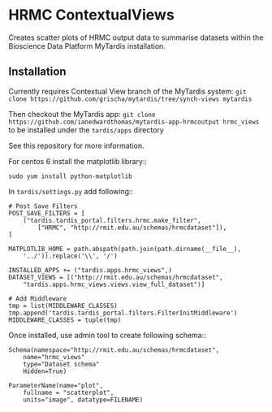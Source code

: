 HRMC ContextualViews
====================

Creates scatter plots of HRMC output data to summarise datasets within
the Bioscience Data Platform MyTardis installation.

Installation
------------

Currently requires Contextual View branch of the MyTardis system:
``git clone https://github.com/grischa/mytardis/tree/synch-views mytardis``

Then checkout the MyTardis app:
``git clone https://github.com/ianedwardthomas/mytardis-app-hrmcoutput hrmc_views``
to be installed under the ``tardis/apps`` directory

See this repository for more information.

For centos 6 install the matplotlib library::

    sudo yum install python-matplotlib

In ``tardis/settings.py`` add following::

    # Post Save Filters
    POST_SAVE_FILTERS = [
        ("tardis.tardis_portal.filters.hrmc.make_filter",
            ["HRMC", "http://rmit.edu.au/schemas/hrmcdataset"]),
    ]

    MATPLOTLIB_HOME = path.abspath(path.join(path.dirname(__file__),
        '../')).replace('\\', '/')

    INSTALLED_APPS += ("tardis.apps.hrmc_views",)
    DATASET_VIEWS = [("http://rmit.edu.au/schemas/hrmcdataset",
        "tardis.apps.hrmc_views.views.view_full_dataset")]

    # Add Middleware
    tmp = list(MIDDLEWARE_CLASSES)
    tmp.append('tardis.tardis_portal.filters.FilterInitMiddleware')
    MIDDLEWARE_CLASSES = tuple(tmp)

Once installed, use admin tool to create following schema::

    Schema(namespace="http://rmit.edu.au/schemas/hrmcdataset",
        name="hrmc_views"
        type="Dataset schema"
        Hidden=True)

    ParameterName(name="plot",
        fullname = "scatterplot",
        units="image", datatype=FILENAME)